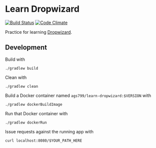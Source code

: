 # Learn Dropwizard
[![Build Status](https://circleci.com/gh/ags799/learn-dropwizard.svg?style=shield&circle-token=beac835a1c461670d578e3016d6b85581721e19f)](https://circleci.com/gh/ags799/learn-dropwizard)
[![Code Climate](https://codeclimate.com/github/ags799/learn-dropwizard/badges/gpa.svg)](https://codeclimate.com/github/ags799/learn-dropwizard)

Practice for learning [Dropwizard](http://dropwizard.io).

## Development

Build with

    ./gradlew build

Clean with

    ./gradlew clean

Build a Docker container named
`ags799/learn-dropwizard:$VERSION` with

    ./gradlew dockerBuildImage

Run that Docker container with

    ./gradlew dockerRun

Issue requests against the running app with

    curl localhost:8080/$YOUR_PATH_HERE
